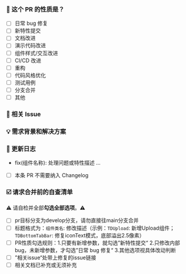 ### 🤔 这个 PR 的性质是？

- [ ] 日常 bug 修复
- [ ] 新特性提交
- [ ] 文档改进
- [ ] 演示代码改进
- [ ] 组件样式/交互改进
- [ ] CI/CD 改进
- [ ] 重构
- [ ] 代码风格优化
- [ ] 测试用例
- [ ] 分支合并
- [ ] 其他

### 🔗 相关 Issue

<!--
1. 描述相关需求的来源，如相关的 issue 讨论链接。
-->

### 💡 需求背景和解决方案

<!--
1. 要解决的具体问题。
2. 列出最终的 API 实现和用法。
3. 涉及UI/交互变动需要有截图或 GIF。
-->

### 📝 更新日志

<!--
从用户角度描述具体变化，以及可能的 breaking change 和其他风险。
-->

- fix(组件名称): 处理问题或特性描述 ...

- [ ] 本条 PR 不需要纳入 Changelog

### ☑️ 请求合并前的自查清单

⚠️ 请自检并全部**勾选全部选项**。⚠️

- [ ] pr目标分支为develop分支，请勿直接往main分支合并
- [ ] 标题格式为：`组件类名`: 修改描述（示例：`TDUpload`: 新增Upload组件；`TDBottomTabBar`: 修复iconText模式，底部溢出2.5像素）
- [ ] PR性质勾选规则：1.只要有新增参数，就勾选”新特性提交“ 2.只修改内部bug，未新增参数，才勾选”日常 bug 修复“ 3.其他选项视具体改动判断
- [ ] ”相关issue“处带上修复的issue链接
- [ ] 相关文档已补充或无须补充
